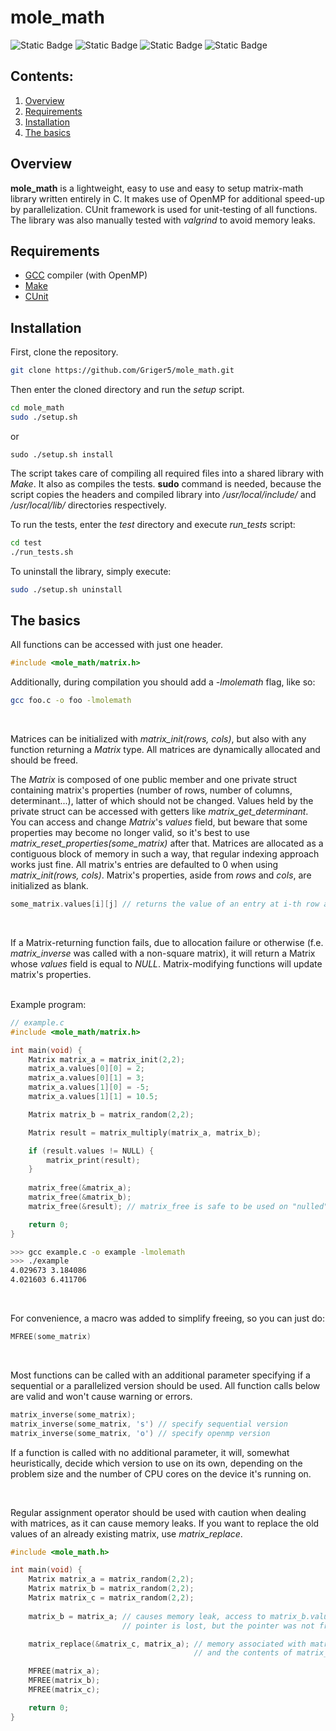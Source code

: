 # mole_math
![Static Badge](https://img.shields.io/badge/Linux-black?style=flat&logo=linux&labelColor=black&color=red)   ![Static Badge](https://img.shields.io/badge/C-black?style=flat&logo=C&labelColor=black&color=blue) ![Static Badge](https://img.shields.io/badge/OpenMP-black?style=flat&logo=C&labelColor=black&color=blue) ![Static Badge](https://img.shields.io/badge/CUnit-black?style=flat&logo=C&labelColor=black&color=blue)
## Contents:
1. [Overview](#overview)
2. [Requirements](#requirements)
3. [Installation](#installation)
4. [The basics](#the-basics)

## Overview
**mole_math** is a lightweight, easy to use and easy to setup matrix-math library written entirely in C. It makes use of OpenMP for additional speed-up by parallelization. CUnit framework is used for unit-testing of all functions. The library was also manually tested with *valgrind* to avoid memory leaks. 

## Requirements
- [GCC](https://gcc.gnu.org/) compiler (with OpenMP)
- [Make](https://www.gnu.org/software/make/)
- [CUnit](https://cunit.sourceforge.net/)
## Installation
First, clone the repository.
```sh
git clone https://github.com/Griger5/mole_math.git
```
Then enter the cloned directory and run the *setup* script.
```sh
cd mole_math
sudo ./setup.sh
```
or
```
sudo ./setup.sh install
```
The script takes care of compiling all required files into a shared library with *Make*. It also as compiles the tests. **sudo** command is needed, because the script copies the headers and compiled library into */usr/local/include/* and */usr/local/lib/* directories respectively.
<br>

To run the tests, enter the *test* directory and execute *run_tests* script:
```sh
cd test
./run_tests.sh
```

To uninstall the library, simply execute:

```sh
sudo ./setup.sh uninstall
```

## The basics
All functions can be accessed with just one header.
```c
#include <mole_math/matrix.h>
```
Additionally, during compilation you should add a *-lmolemath* flag, like so:
```sh
gcc foo.c -o foo -lmolemath
```
<br>

Matrices can be initialized with *matrix_init(rows, cols)*, but also with any function returning a *Matrix* type. All matrices are dynamically allocated and should be freed.

The *Matrix* is composed of one public member and one private struct containing matrix's properties (number of rows, number of columns, determinant...), latter of which should not be changed. Values held by the private struct can be accessed with getters like *matrix_get_determinant*. You can access and change *Matrix*'s *values* field, but beware that some properties may become no longer valid, so it's best to use *matrix_reset_properties(some_matrix)* after that. Matrices are allocated as a contiguous block of memory in such a way, that regular indexing approach works just fine. All matrix's entries are defaulted to 0 when using *matrix_init(rows, cols)*. Matrix's properties, aside from *rows* and *cols*, are initialized as blank.
```c
some_matrix.values[i][j] // returns the value of an entry at i-th row and j-th column
```
<br>

If a Matrix-returning function fails, due to allocation failure or otherwise (f.e. *matrix_inverse* was called with a non-square matrix), it will return a Matrix whose *values* field is equal to *NULL*. Matrix-modifying functions will update matrix's properties.  
<br>

Example program:
```c
// example.c
#include <mole_math/matrix.h>

int main(void) {
	Matrix matrix_a = matrix_init(2,2);
	matrix_a.values[0][0] = 2;
	matrix_a.values[0][1] = 3;
	matrix_a.values[1][0] = -5;
	matrix_a.values[1][1] = 10.5;

	Matrix matrix_b = matrix_random(2,2);

	Matrix result = matrix_multiply(matrix_a, matrix_b);

	if (result.values != NULL) {
		matrix_print(result);
	}
	
	matrix_free(&matrix_a);
	matrix_free(&matrix_b);
	matrix_free(&result); // matrix_free is safe to be used on "nulled" matrices

	return 0;
}
```
```sh
>>> gcc example.c -o example -lmolemath
>>> ./example
4.029673 3.184086 
4.021603 6.411706 
```
<br>

For convenience, a macro was added to simplify freeing, so you can just do:
```c
MFREE(some_matrix)
```
<br>

Most functions can be called with an additional parameter specifying if a sequential or a parallelized version should be used. All function calls below are valid and won't cause warning or errors.

```c
matrix_inverse(some_matrix);
matrix_inverse(some_matrix, 's') // specify sequential version
matrix_inverse(some_matrix, 'o') // specify openmp version
```
If a function is called with no additional parameter, it will, somewhat heuristically, decide which version to use on its own, depending on the problem size and the number of CPU cores on the device it's running on.

<br>

Regular assignment operator should be used with caution when dealing with matrices, as it can cause memory leaks. If you want to replace the old values of an already existing matrix, use *matrix_replace*.
```c
#include <mole_math.h>

int main(void) {
	Matrix matrix_a = matrix_random(2,2);
	Matrix matrix_b = matrix_random(2,2);
	Matrix matrix_c = matrix_random(2,2);
	
	matrix_b = matrix_a; // causes memory leak, access to matrix_b.value
	                     // pointer is lost, but the pointer was not freed

	matrix_replace(&matrix_c, matrix_a); // memory associated with matrix_c is properly freed
	                                     // and the contents of matrix_a are safely copied

	MFREE(matrix_a);
	MFREE(matrix_b);
	MFREE(matrix_c);

	return 0;
}
```
